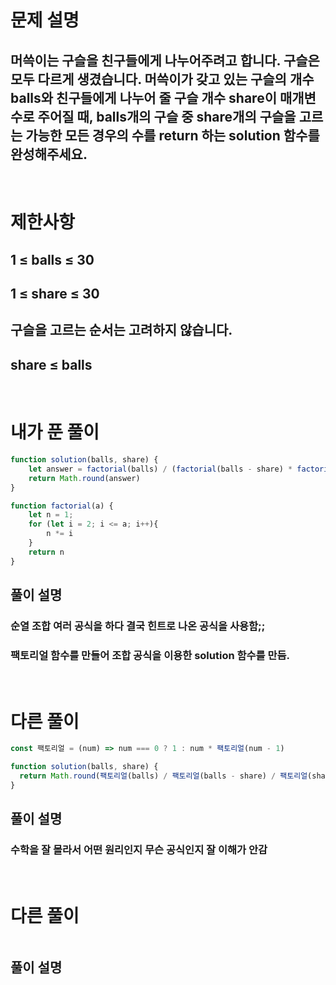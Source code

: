 # 문제 설명
## 머쓱이는 구슬을 친구들에게 나누어주려고 합니다. 구슬은 모두 다르게 생겼습니다. 머쓱이가 갖고 있는 구슬의 개수 balls와 친구들에게 나누어 줄 구슬 개수 share이 매개변수로 주어질 때, balls개의 구슬 중 share개의 구슬을 고르는 가능한 모든 경우의 수를 return 하는 solution 함수를 완성해주세요.

<br>

# 제한사항
## 1 ≤ balls ≤ 30
## 1 ≤ share ≤ 30
## 구슬을 고르는 순서는 고려하지 않습니다.
## share ≤ balls

<br>

# 내가 푼 풀이

```js
function solution(balls, share) {
    let answer = factorial(balls) / (factorial(balls - share) * factorial(share))
    return Math.round(answer)
}

function factorial(a) {
    let n = 1;
    for (let i = 2; i <= a; i++){
        n *= i 
    }
    return n
}
```
## 풀이 설명
### 순열 조합 여러 공식을 하다 결국 힌트로 나온 공식을 사용함;;
### 팩토리얼 함수를 만들어 조합 공식을 이용한 solution 함수를 만듬.

<br>

# 다른 풀이

```js
const 팩토리얼 = (num) => num === 0 ? 1 : num * 팩토리얼(num - 1)

function solution(balls, share) {
  return Math.round(팩토리얼(balls) / 팩토리얼(balls - share) / 팩토리얼(share))
}
```
## 풀이 설명
### 수학을 잘 몰라서 어떤 원리인지 무슨 공식인지 잘 이해가 안감

<br>

# 다른 풀이

```js

```
## 풀이 설명
###